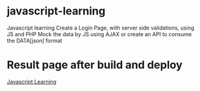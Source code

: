 # javascript-learning

Javascript learning
Create a Login Page, with server side validations, using JS and PHP
Mock the data by JS using AJAX or  create an API to consume the DATA[json] format

# Result page after build and deploy

[Javascript Learning](https://javascript-learning.doffylaw.org)
